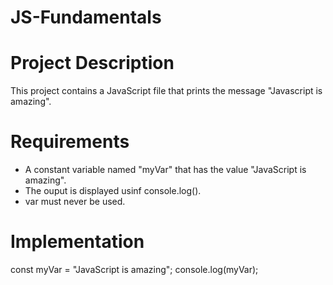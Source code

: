 # JS-Fundamentals

# Project Description
This project contains a JavaScript file that prints the message "Javascript is amazing".

# Requirements
- A constant variable named "myVar" that has the value "JavaScript is amazing".
- The ouput is displayed usinf console.log().
- var must never be used.

# Implementation
const myVar = "JavaScript is amazing";
console.log(myVar);